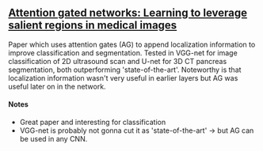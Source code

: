 ## [Attention gated networks: Learning to leverage salient regions in medical images](https://www.sciencedirect.com/science/article/pii/S1361841518306133)

Paper which uses attention gates (AG) to append localization information to improve classification and segmentation. Tested in VGG-net for image classification of 2D ultrasound scan and U-net for 3D CT pancreas segmentation, both outperforming 'state-of-the-art'. Noteworthy is that localization information wasn't very useful in earlier layers but AG was useful later on in the network.

#### Notes

- Great paper and interesting for classification
- VGG-net is probably not gonna cut it as 'state-of-the-art' -> but AG can be used in any CNN.